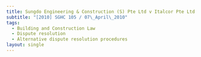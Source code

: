 ```yaml
---
title: Sungdo Engineering & Construction (S) Pte Ltd v Italcor Pte Ltd
subtitle: "[2010] SGHC 105 / 07\_April\_2010"
tags:
  - Building and Construction Law
  - Dispute resolution
  - Alternative dispute resolution procedures
layout: single
---
```


